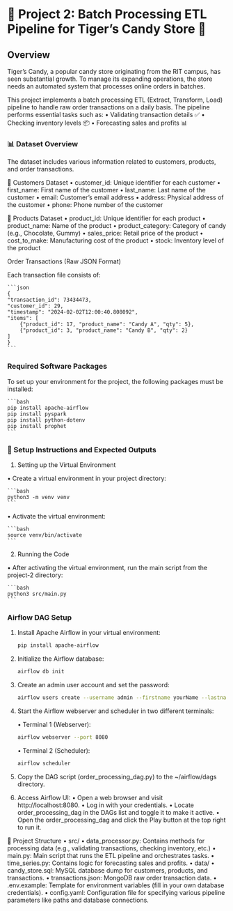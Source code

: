 # 🍬 Project 2: Batch Processing ETL Pipeline for Tiger’s Candy Store 🍬

## Overview

Tiger’s Candy, a popular candy store originating from the RIT campus, has seen substantial growth. To manage its expanding operations, the store needs an automated system that processes online orders in batches.

This project implements a batch processing ETL (Extract, Transform, Load) pipeline to handle raw order transactions on a daily basis. The pipeline performs essential tasks such as:
	•	Validating transaction details ✅
	•	Checking inventory levels 📦
	•	Forecasting sales and profits 📊

### 📊 Dataset Overview

The dataset includes various information related to customers, products, and order transactions.

👥 Customers Dataset
	•	customer_id: Unique identifier for each customer
	•	first_name: First name of the customer
	•	last_name: Last name of the customer
	•	email: Customer’s email address
	•	address: Physical address of the customer
	•	phone: Phone number of the customer

🍫 Products Dataset
	•	product_id: Unique identifier for each product
	•	product_name: Name of the product
	•	product_category: Category of candy (e.g., Chocolate, Gummy)
	•	sales_price: Retail price of the product
	•	cost_to_make: Manufacturing cost of the product
	•	stock: Inventory level of the product

 Order Transactions (Raw JSON Format)

 Each transaction file consists of:

    ```json
    {
    "transaction_id": 73434473,
    "customer_id": 29,
    "timestamp": "2024-02-02T12:00:40.808092",
    "items": [
        {"product_id": 17, "product_name": "Candy A", "qty": 5},
        {"product_id": 3, "product_name": "Candy B", "qty": 2}
    ]
    }
    ```

### Required Software Packages

To set up your environment for the project, the following packages must be installed:

    ```bash
    pip install apache-airflow
    pip install pyspark
    pip install python-dotenv
    pip install prophet
    ```

### 📝 Setup Instructions and Expected Outputs

1. Setting up the Virtual Environment

•	Create a virtual environment in your project directory:

    ```bash
    python3 -m venv venv
    ```
•	Activate the virtual environment:

    ```bash
    source venv/bin/activate
    ```

2. Running the Code

•	After activating the virtual environment, run the main script from the project-2 directory:

    ```bash
    python3 src/main.py
    ```

### Airflow DAG Setup

1. Install Apache Airflow in your virtual environment:

    ```bash
    pip install apache-airflow
    ```

2. Initialize the Airflow database:

    ```bash
    airflow db init
    ```
3. Create an admin user account and set the password:

    ```bash
    airflow users create --username admin --firstname yourName --lastname yourLastName --role Admin --email yourEmail@example.com
    ```
4. Start the Airflow webserver and scheduler in two different terminals:

    
	•	Terminal 1 (Webserver):
    
    ```bash
    airflow webserver --port 8080
    ```

    •	Terminal 2 (Scheduler):

    ```bash
    airflow scheduler
    ```
5. Copy the DAG script (order_processing_dag.py) to the ~/airflow/dags directory.

6. Access Airflow UI:
	•	Open a web browser and visit http://localhost:8080.
	•	Log in with your credentials.
	•	Locate order_processing_dag in the DAGs list and toggle it to make it active.
	•	Open the order_processing_dag and click the Play button at the top right to run it.

📂 Project Structure
	•	src/
	•	data_processor.py: Contains methods for processing data (e.g., validating transactions, checking inventory, etc.)
	•	main.py: Main script that runs the ETL pipeline and orchestrates tasks.
	•	time_series.py: Contains logic for forecasting sales and profits.
	•	data/
	•	candy_store.sql: MySQL database dump for customers, products, and transactions.
	•	transactions.json: MongoDB raw order transaction data.
	•	.env.example: Template for environment variables (fill in your own database credentials).
	•	config.yaml: Configuration file for specifying various pipeline parameters like paths and database connections.

